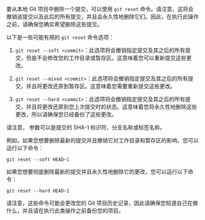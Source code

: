 要从本地 Git 项目中删除一个提交，可以使用 `git reset` 命令。请注意，这将会撤销该提交以及此后的所有提交，并且会永久性地删除它们。因此，在执行此操作之前，请确保您确实希望删除这些提交。

以下是一些可能有用的 `git reset` 命令选项：

1. `git reset --soft <commit>`：此选项将会撤销指定提交及其之后的所有提交，但是不会修改您的工作目录或暂存区。这意味着您可以重新提交这些更改。

2. `git reset --mixed <commit>`：此选项将会撤销指定提交及其之后的所有提交，并且将更改还原到暂存区。这意味着您需要重新提交这些更改。

3. `git reset --hard <commit>`：此选项将会撤销指定提交及其之后的所有提交，并且将更改还原到您上次提交时的状态。这意味着您将永久性地删除这些更改，所以请确保您已经备份了这些更改。

请注意，<commit> 参数可以是提交的 SHA-1 标识符、分支名称或标签名称。

例如，如果您想要删除最新的提交并且撤销它对工作目录和暂存区的影响，您可以运行以下命令：

```
git reset --soft HEAD~1
```

如果您想要彻底删除最新的提交并且永久性地删除它的更改，您可以运行以下命令：

```
git reset --hard HEAD~1
```

请注意，这些命令可能会更改您的 Git 项目历史记录，因此请确保您知道自己在做什么，并且请在执行此类操作之前备份您的项目。